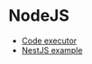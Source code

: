 # NodeJS

- [Code executor](./code-executor)
- [NestJS example](https://github.com/alexkazantsev/nestjs-example)
